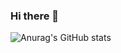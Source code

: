 ### Hi there 👋

<!-- ![Anurag's GitHub stats](https://github-readme-stats.vercel.app/api?username=starguys&show_icons=true&theme=dark) -->
<!-- ![Anurag's GitHub stats](https://github-readme-stats.vercel.app/api?username=starguys&show_icons=true&theme=radical) -->
<!-- ![Anurag's GitHub stats](https://github-readme-stats.vercel.app/api?username=starguys&show_icons=true&theme=merko) -->
![Anurag's GitHub stats](https://github-readme-stats.vercel.app/api?username=starguys&show_icons=true&theme=gruvbox)
<!-- ![Anurag's GitHub stats](https://github-readme-stats.vercel.app/api?username=starguys&show_icons=true&theme=tokyonight) -->
<!-- ![Anurag's GitHub stats](https://github-readme-stats.vercel.app/api?username=starguys&show_icons=true&theme=onedark) -->
<!-- ![Anurag's GitHub stats](https://github-readme-stats.vercel.app/api?username=starguys&show_icons=true&theme=cobalt) -->
<!-- ![Anurag's GitHub stats](https://github-readme-stats.vercel.app/api?username=starguys&show_icons=true&theme=synthwave) -->
<!-- ![Anurag's GitHub stats](https://github-readme-stats.vercel.app/api?username=starguys&show_icons=true&theme=highcontrast) -->
<!-- ![Anurag's GitHub stats](https://github-readme-stats.vercel.app/api?username=starguys&show_icons=true&theme=dracula) -->

<!--
**starguys/starguys** is a ✨ _special_ ✨ repository because its `README.md` (this file) appears on your GitHub profile.

Here are some ideas to get you started:

- 🔭 I’m currently working on ...
- 🌱 I’m currently learning ...
- 👯 I’m looking to collaborate on ...
- 🤔 I’m looking for help with ...
- 💬 Ask me about ...
- 📫 How to reach me: ...
- 😄 Pronouns: ...
- ⚡ Fun fact: ...
-->

